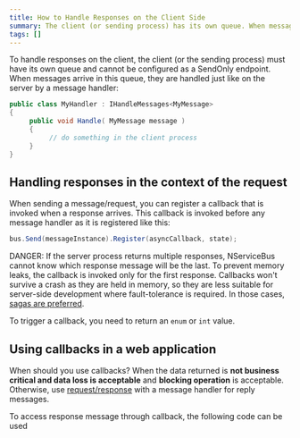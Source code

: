 ```yaml
---
title: How to Handle Responses on the Client Side
summary: The client (or sending process) has its own queue. When messages arrive in the queue, they are handled by a message handler.
tags: []
---
```


To handle responses on the client, the client (or the sending process) must have its own queue and cannot be configured as a SendOnly endpoint. When messages arrive in this queue, they are handled just like on the server by a message handler:


```C#
public class MyHandler : IHandleMessages<MyMessage>
{
     public void Handle( MyMessage message )
     {
          // do something in the client process
     }
}
```

## Handling responses in the context of the request

When sending a message/request, you can register a callback that is invoked when a response arrives. This callback is invoked before any message handler as it is registered like this:


```C#
bus.Send(messageInstance).Register(asyncCallback, state);
```

DANGER: If the server process returns multiple responses, NServiceBus cannot know which response message will be the last. To prevent memory leaks, the callback is invoked only for the first response. Callbacks won't survive a crash as they are held in memory, so they are less suitable for server-side development where fault-tolerance is required. In those cases, [sagas are preferred](sagas-in-nservicebus.md).

To trigger a callback, you need to return an `enum` or `int` value.

<!-- import TriggerCallback -->

## Using callbacks in a web application

When should you use callbacks? When the data returned is **not business critical and data loss is acceptable** and **blocking operation** is acceptable. Otherwise, use [request/response](/samples/fullduplex) with a message handler for reply messages.

To access response message through callback, the following code can be used
<!-- import CallbackToAccessMessageRegistration -->

